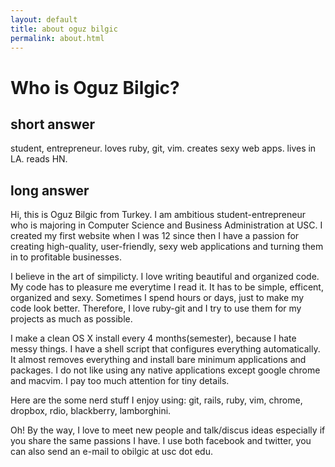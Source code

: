 ```yaml
---
layout: default
title: about oguz bilgic
permalink: about.html
---
```


# Who is Oguz Bilgic?

## short answer

student, entrepreneur. loves ruby, git, vim. creates sexy web apps. lives in LA. reads HN.

## long answer
Hi, this is Oguz Bilgic from Turkey. I am ambitious student-entrepreneur who is majoring in Computer Science and Business Administration at USC. I created my first website when I was 12 since then I have a passion for creating high-quality, user-friendly, sexy web applications and turning them in to profitable businesses.

I believe in the art of simpilicty. I love writing beautiful and organized code. My code has to pleasure me everytime I read it. It has to be simple, efficent, organized and sexy. Sometimes I spend hours or days, just to make my code look better. Therefore, I love ruby-git and I try to use them for my projects as much as possible.  

I make a clean OS X install every 4 months(semester), because I hate messy things. I have a shell script that configures everything automatically. It almost removes everything and install bare minimum applications and packages. I do not like using any native applications except google chrome and macvim. I pay too much attention for tiny details.

Here are the some nerd stuff I enjoy using: git, rails, ruby, vim, chrome, dropbox, rdio, blackberry, lamborghini.

Oh! By the way, I love to meet new people and talk/discus ideas especially if you share the same passions I have. I use both facebook and twitter, you can also send an e-mail to obilgic at usc dot edu.
